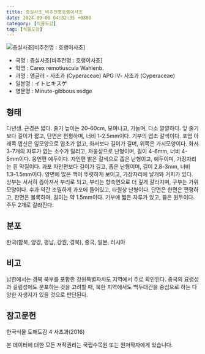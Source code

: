 ```yaml
---
title: 층실사초_비추천명호랭이사초
date: 2024-09-08 04:32:35 +0800
category: [식물도감]
tag: [식물도감]
---
```




![층실사초[비추천명 : 호랭이사초]](/fileUpload/plants/basic/Cyperaceae/Carex/4504/4504_1_th2.jpg)
- 국명 : 층실사초[비추천명 : 호랭이사초]
- 학명 : Carex remotiuscula Wahlenb.
- 과명 : 앵글러 - 사초과 (Cyperaceae) APG Ⅳ- 사초과 (Cyperaceae)
- 일본명 : イトヒキスゲ
- 영문명 : Minute-gibbous sedge


## 형태
다년생. 근경은 짧다. 줄기 높이는 20-60cm, 모여나고, 가늘며, 다소 깔깔하다. 잎 줄기보다 길이가 짧고, 단면은 편평하며, 너비 1-2.5mm이다. 기부의 엽초 갈색이다. 포엽 아래쪽 엽신은 잎모양으로 엽초가 없고, 화서보다 길이가 길며, 위쪽은 가시모양이다. 화서 3-7개의 자루가 없는 소수가 달리고, 자웅성으로 난형이며, 길이 4-6mm, 너비 4-5mm이다. 웅인편 예두이다. 자인편 밝은 갈색으로 좁은 난형이고, 예두이며, 가장자리는 흰 막질이다. 과포 자인편보다 길이가 길고, 좁은 난형이며, 길이 2.8-3mm, 너비 1.3-1.5mm이다. 양면에 많은 맥이 뚜렷하게 보이고, 가장자리에 날개와 거치가 있다. 상부는 서서히 좁아져서 부리로 되고, 부리는 향축면으로 더 깊게 갈라지며, 구부는 가위모양이다. 수과 약간 조밀하게 과포에 들어있고, 타원상 난형이다. 단면은 한면은 편평하고, 한면은 볼록하며, 길이는 약 1.5mm이다. 기부에 짧은 자루가 있고, 끝은 원두이다. 주두 2개로 갈라진다.
## 분포
한국(함북, 양강, 평남, 강원, 경북), 중국, 일본, 러시아
## 비고
남한에서는 경북 북부를 포함한 강원특별자치도 지역에서 주로 확인된다. 중국의 요령성과 길림성에도 분포하는 것을 고려할 때, 북한 지역에서도 백두대간을 중심으로 하는 다양한 자생지가 있을 것으로 판단된다.
## 참고문헌
한국식물 도해도감 4 사초과(2016)






본 데이터에 대한 모든 저작권리는 국립수목원 또는 원저작자에게 있습니다.
